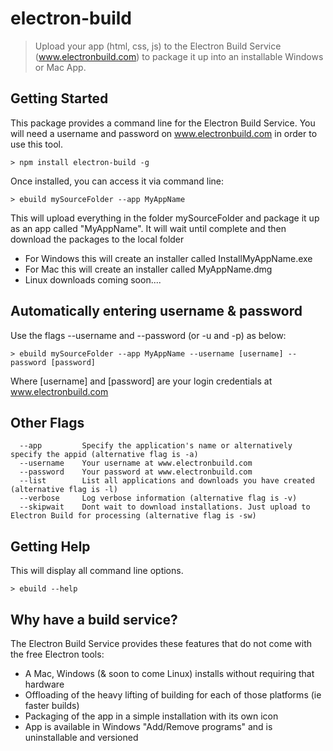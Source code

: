 # electron-build

> Upload your app (html, css, js) to the Electron Build Service (www.electronbuild.com) to package it up into an installable Windows or Mac App.  

## Getting Started
This package provides a command line for the Electron Build Service. You will need a username and password on www.electronbuild.com in order to use this tool.

```shell
> npm install electron-build -g
```

Once installed, you can access it via command line:
```shell
> ebuild mySourceFolder --app MyAppName
```
This will upload everything in the folder mySourceFolder and package it up as an app called "MyAppName". It will wait until complete and then download the packages to the local folder
- For Windows this will create an installer called InstallMyAppName.exe
- For Mac this will create an installer called MyAppName.dmg
- Linux downloads coming soon....


## Automatically entering username & password
Use the flags --username and --password (or -u and -p) as below:
```shell
> ebuild mySourceFolder --app MyAppName --username [username] --password [password]
```
Where [username] and [password] are your login credentials at www.electronbuild.com

## Other Flags
```shell
  --app         Specify the application's name or alternatively specify the appid (alternative flag is -a)
  --username    Your username at www.electronbuild.com
  --password    Your password at www.electronbuild.com
  --list        List all applications and downloads you have created (alternative flag is -l)  
  --verbose     Log verbose information (alternative flag is -v)
  --skipwait    Dont wait to download installations. Just upload to Electron Build for processing (alternative flag is -sw)
```

## Getting Help
This will display all command line options.
```shell
> ebuild --help
```

## Why have a build service?
The Electron Build Service provides these features that do not come with the free Electron tools:
- A Mac, Windows (& soon to come Linux) installs without requiring that hardware
- Offloading of the heavy lifting of building for each of those platforms (ie faster builds)
- Packaging of the app in a simple installation with its own icon
- App is available in Windows "Add/Remove programs" and is uninstallable and versioned